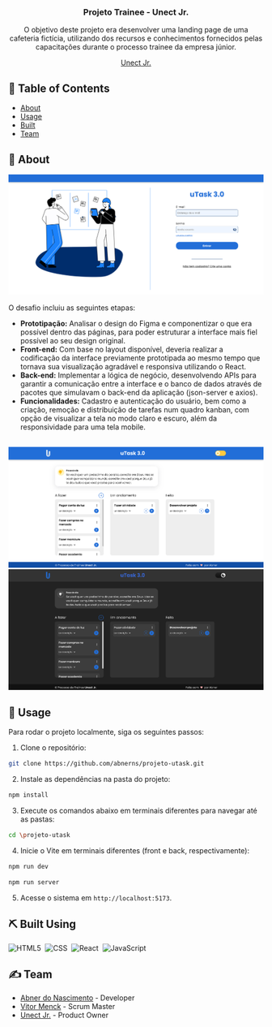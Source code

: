 <h3 align="center">Projeto Trainee - Unect Jr.</h3>

<p align="center"> O objetivo deste projeto era desenvolver uma landing page de uma cafeteria fictícia, utilizando dos recursos e conhecimentos fornecidos pelas capacitações durante o processo trainee da empresa júnior.
    <br> 
</p>

<div align="center">
  <a href="https://unect.com.br/">Unect Jr.</a>
</div>

## 📝 Table of Contents

- [About](#about)
- [Usage](#usage)
- [Built](#built_using)
- [Team](#team)

## 🧐 About <a name = "about"></a>

<img src="src/assets/images/utask-1.png" alt="Project Login">
<br>

O desafio incluiu as seguintes etapas:

- **Prototipação:** Analisar o design do Figma e componentizar o que era possível dentro das páginas, para poder estruturar a interface mais fiel possível ao seu design original.
- **Front-end:** Com base no layout disponível, deveria realizar a codificação da interface previamente prototipada ao mesmo tempo que tornava sua visualização agradável e responsiva utilizando o React.
- **Back-end:** Implementar a lógica de negócio, desenvolvendo APIs para garantir a comunicação entre a interface e o banco de dados através de pacotes que simulavam o back-end da aplicação (json-server e axios).
- **Funcionalidades:** Cadastro e autenticação do usuário, bem como a criação, remoção e distribuição de tarefas num quadro kanban, com opção de visualizar a tela no modo claro e escuro, além da responsividade para uma tela mobile.
<br>

<img src="src/assets/images/utask-2.png" alt="Project Kanban Light">
<img src="src/assets/images/utask-3.png" alt="Project Kanban Dark">

## 🚀 Usage <a name="usage"></a>

Para rodar o projeto localmente, siga os seguintes passos:

1. Clone o repositório:

```bash
git clone https://github.com/abnerns/projeto-utask.git
```

2. Instale as dependências na pasta do projeto:

```bash
npm install
```

3. Execute os comandos abaixo em terminais diferentes para navegar até as pastas:

```bash
cd \projeto-utask
```

4. Inicie o Vite em terminais diferentes (front e back, respectivamente):

```bash
npm run dev
```

```bash
npm run server
```

5. Acesse o sistema em `http://localhost:5173`.

## ⛏️ Built Using <a name = "built_using"></a>

![HTML5](https://img.shields.io/badge/HTML5-E34F26?style=for-the-badge&logo=html5&logoColor=white)&nbsp;
![CSS](https://img.shields.io/badge/CSS-239120?&style=for-the-badge&logo=css3&logoColor=white)&nbsp;
![React](https://img.shields.io/badge/React-20232A?style=for-the-badge&logo=react&logoColor=61DAFB)&nbsp;
![JavaScript](https://img.shields.io/badge/JavaScript-F7DF1E?style=for-the-badge&logo=javascript&logoColor=black)&nbsp;

## ✍️ Team <a name = "team"></a>

- [Abner do Nascimento](https://github.com/abnerns) - Developer
- [Vitor Menck](https://github.com/vgmenck) - Scrum Master
- [Unect Jr.](mailto:unect@unect.com.br) - Product Owner